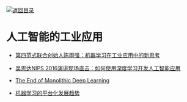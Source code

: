 [![返回目录](https://parg.co/UGo)](https://parg.co/b4z) 
 
 
# 人工智能的工业应用

- [第四范式联合创始人陈雨强：机器学习在工业应用中的新思考](http://mp.weixin.qq.com/s?__biz=MzA3MzI4MjgzMw==&mid=2650721682&idx=1&sn=6bdbf5739bb312449cb60cb6679f98d2&chksm=871b09ecb06c80fa59dba741fb79e44021d5ae16f67488c38b3fb477235a203931da86c829bc&mpshare=1&scene=23&srcid=1222rwLnKVM0ecyUZ7qVKyzy#rd)

- [吴恩达NIPS 2016演讲现场直击：如何使用深度学习开发人工智能应用](https://zhuanlan.zhihu.com/p/24204588)

- [The End of Monolithic Deep Learning](https://medium.com/intuitionmachine/the-end-of-monolithic-deep-learning-86937c86bc1f#.e544h2bin)

- [机器学习的平台化发展趋势](https://zhuanlan.zhihu.com/p/24512393)